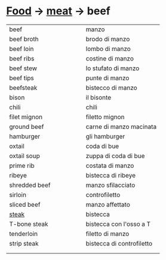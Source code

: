 # [Food](food.html) -> [meat](food-meat.html) -> beef 

<table>
<tr>
<td width="50%">beef</td>
<td>manzo</td>
</tr>
<tr>
<td width="50%">beef broth</td>
<td>brodo di manzo</td>
</tr>
<tr>
<td width="50%">beef loin</td>
<td>lombo di manzo</td>
</tr>
<tr>
<td width="50%">beef ribs</td>
<td>costine di manzo</td>
</tr>
<tr>
<td width="50%">beef stew</td>
<td>lo stufato di manzo</td>
</tr>
<tr>
<td width="50%">beef tips</td>
<td>punte di manzo</td>
</tr>
<tr>
<td width="50%">beefsteak</td>
<td>bistecco di manzo</td>
</tr>
<tr>
<td width="50%">bison</td>
<td>il bisonte</td>
</tr>
<tr>
<td width="50%">chili</td>
<td>chili</td>
</tr>
<tr>
<td width="50%">filet mignon</td>
<td>filetto mignon</td>
</tr>
<tr>
<td width="50%">ground beef</td>
<td>carne di manzo macinata</td>
</tr>
<tr>
<td width="50%">hamburger</td>
<td>gli hamburger</td>
</tr>
<tr>
<td width="50%">oxtail</td>
<td>coda di bue</td>
</tr>
<tr>
<td width="50%">oxtail soup</td>
<td>zuppa di coda di bue</td>
</tr>
<tr>
<td width="50%">prime rib</td>
<td>costata di manzo</td>
</tr>
<tr>
<td width="50%">ribeye</td>
<td>bistecca di ribeye</td>
</tr>
<tr>
<td width="50%">shredded beef</td>
<td>manzo sfilacciato</td>
</tr>
<tr>
<td width="50%">sirloin</td>
<td>controfiletto</td>
</tr>
<tr>
<td width="50%">sliced beef</td>
<td>manzo affettato</td>
</tr>
<tr>
<td width="50%"><a href="food-steak.html">steak</a></td>
<td>bistecca</td>
</tr>
<tr>
<td width="50%">T-bone steak</td>
<td>bistecca con l'osso a T</td>
</tr>
<tr>
<td width="50%">tenderloin</td>
<td>filetto di manzo</td>
</tr>
<tr>
<td width="50%">strip steak</td>
<td>bistecca di controfiletto</td>
</tr>
<tr>
<td width="50%"></td>
<td></td>
</tr>
<tr>
<td width="50%"></td>
<td></td>
</tr>
</table>
